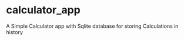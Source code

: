 # calculator_app

A Simple Calculator app with Sqlite database for storing Calculations in history

